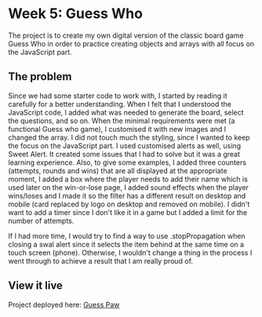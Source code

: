# Week 5: Guess Who

The project is to create my own digital version of the classic board game Guess Who in order to practice creating objects and arrays with all focus on the JavaScript part.

## The problem

Since we had some starter code to work with, I started by reading it carefully for a better understanding. When I felt that I understood the JavaScript code, I added what was needed to generate the board, select the questions, and so on. When the minimal requirements were met (a functional Guess who game), I customised it with new images and I changed the array. I did not touch much the styling, since I wanted to keep the focus on the JavaScript part. I used customised alerts as well, using Sweet Alert. It created some issues that I had to solve but it was a great learning experience. Also, to give some examples, I added three counters (attempts, rounds and wins) that are all displayed at the appropriate moment, I added a box where the player needs to add their name which is used later on the win-or-lose page, I added sound effects when the player wins/loses and I made it so the filter has a different result on desktop and mobile (card replaced by logo on desktop and removed on mobile). I didn't want to add a timer since I don't like it in a game but I added a limit for the number of attempts.

If I had more time, I would try to find a way to use .stopPropagation when closing a swal alert since it selects the item behind at the same time on a touch screen (phone). Otherwise, I wouldn't change a thing in the process I went through to achieve a result that I am really proud of.

## View it live

Project deployed here: [Guess Paw](https://guess-paw.netlify.app/)